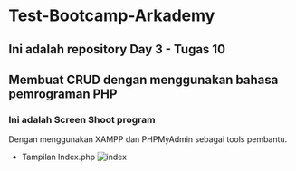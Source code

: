 # Test-Bootcamp-Arkademy
## Ini adalah repository Day 3 - Tugas 10
## Membuat CRUD dengan menggunakan bahasa pemrograman PHP

### Ini adalah Screen Shoot program
Dengan menggunakan XAMPP dan PHPMyAdmin sebagai tools pembantu.
* Tampilan Index.php
![index](https://github.com/hnifmaghfur/Test-Bootcamp-Arkademy/blob/master/img/Tambah.png?raw=true)